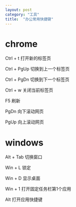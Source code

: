 ```yaml
---
layout: post
category: "工具"
title:  "办公常用快捷键"
---
```


# chrome

Ctrl + t 打开新的标签页

Ctrl + PgUp 切换到上一个标签页

Ctrl + PgDn 切换到下一个标签页

Ctrl + w 关闭当前标签页

F5 刷新

PgDn 向下滚动网页

PgUp 向上滚动网页

# windows

Alt + Tab 切换窗口

Win + L 锁定

Win + D 显示桌面

Win + 1 打开固定任务栏第1个应用

Alt 打开应用快捷键